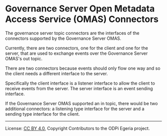 <!-- SPDX-License-Identifier: CC-BY-4.0 -->
<!-- Copyright Contributors to the ODPi Egeria project. -->

# Governance Server Open Metadata Access Service (OMAS) Connectors

The governance server topic connectors are the interfaces of the
connectors supported by the Governance Server OMAS.

Currently, there are two connectors, one for the client
and one for the server, that are used to exchange events
over the Governance Server OMAS's out topic.

There are two connectors because events should only flow one way
and so the client needs a different interface to the server.

Specifically the client interface is a listener interface
to allow the client to receive events from the server.
The server interface is an event sending interface.

If the Governance Server OMAS supported an in topic,
there would be two additional connectors: a listening type
interface for the server and a sending type
interface for the client.

----
License: [CC BY 4.0](https://creativecommons.org/licenses/by/4.0/),
Copyright Contributors to the ODPi Egeria project.
